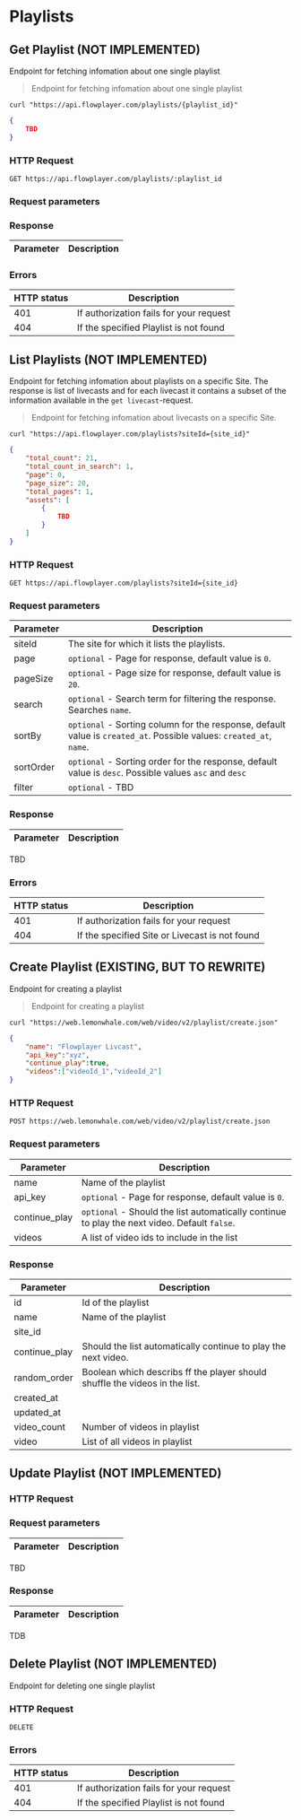 # Playlists

## Get Playlist (NOT IMPLEMENTED)

Endpoint for fetching infomation about one single playlist

> Endpoint for fetching infomation about one single playlist

```shell
curl "https://api.flowplayer.com/playlists/{playlist_id}"
```

```json
{
    TBD
}
```

### HTTP Request

`GET https://api.flowplayer.com/playlists/:playlist_id`


### Request parameters

### Response

Parameter | Description
--------- | -------------------------------------

### Errors

HTTP status | Description
----------- | --------------------------------------------
401         | If authorization fails for your request
404         | If the specified Playlist is not found


## List Playlists (NOT IMPLEMENTED)

Endpoint for fetching infomation about playlists on a specific Site. The response is list of livecasts and for each livecast it contains a subset of the information available in the `get livecast`-request.

> Endpoint for fetching infomation about livecasts on a specific Site.

```shell
curl "https://api.flowplayer.com/playlists?siteId={site_id}"
```

```json
{
    "total_count": 21,
    "total_count_in_search": 1,
    "page": 0,
    "page_size": 20,
    "total_pages": 1,
    "assets": [
        {
            TBD
        }
    ]
}
```



### HTTP Request

`GET https://api.flowplayer.com/playlists?siteId={site_id}`


### Request parameters

Parameter | Description
--------- | -------------------------------------
siteId        | The site for which it lists the playlists.
page        | `optional` - Page for response, default value is `0`.
pageSize        | `optional` - Page size for response, default value is `20`.
search | `optional` - Search term for filtering the response. Searches `name`.
sortBy | `optional` - Sorting column for the response, default value is `created_at`. Possible values: `created_at`, `name`.
sortOrder | `optional` - Sorting order for the response, default value is `desc`. Possible values `asc` and `desc`
filter | `optional` - TBD

### Response

Parameter | Description
--------- | -------------------------------------
TBD

### Errors

HTTP status | Description
----------- | --------------------------------------------
401         | If authorization fails for your request
404         | If the specified Site or Livecast is not found


## Create Playlist (EXISTING, BUT TO REWRITE)

Endpoint for creating a playlist

> Endpoint for creating a playlist

```shell
curl "https://web.lemonwhale.com/web/video/v2/playlist/create.json"
```

```json
{
    "name": "Flowplayer Livcast",
    "api_key":"xyz",
    "continue_play":true,
    "videos":["videoId_1","videoId_2"]
}
```

### HTTP Request

`POST https://web.lemonwhale.com/web/video/v2/playlist/create.json`


### Request parameters

Parameter | Description
--------- | -------------------------------------
name      | Name of the playlist
api_key      | `optional` - Page for response, default value is `0`.
continue_play      | `optional` - Should the list automatically continue to play the next video. Default `false`.
videos | A list of video ids to include in the list

### Response

Parameter | Description
--------- | -------------------------------------
id      | Id of the playlist
name      | Name of the playlist
site_id      | 
continue_play      | Should the list automatically continue to play the next video.
random_order      | Boolean which describs ff the player should shuffle the videos in the list.
created_at      | 
updated_at      | 
video_count | Number of videos in playlist
video | List of all videos in playlist

## Update Playlist (NOT IMPLEMENTED)

### HTTP Request



### Request parameters

Parameter | Description
--------- | -------------------------------------
TBD

### Response

Parameter | Description
--------- | -------------------------------------
TDB

## Delete Playlist (NOT IMPLEMENTED)

Endpoint for deleting one single playlist


### HTTP Request

`DELETE `

### Errors

HTTP status | Description
----------- | --------------------------------------------
401         | If authorization fails for your request
404         | If the specified Playlist is not found
